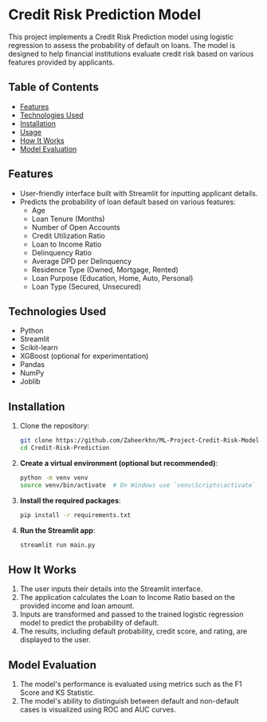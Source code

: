 # Credit Risk Prediction Model

This project implements a Credit Risk Prediction model using logistic regression to assess the probability of default on loans. The model is designed to help financial institutions evaluate credit risk based on various features provided by applicants.

## Table of Contents
- [Features](#features)
- [Technologies Used](#technologies-used)
- [Installation](#installation)
- [Usage](#usage)
- [How It Works](#how-it-works)
- [Model Evaluation](#model-evaluation)

## Features
- User-friendly interface built with Streamlit for inputting applicant details.
- Predicts the probability of loan default based on various features:
  - Age
  - Loan Tenure (Months)
  - Number of Open Accounts
  - Credit Utilization Ratio
  - Loan to Income Ratio
  - Delinquency Ratio
  - Average DPD per Delinquency
  - Residence Type (Owned, Mortgage, Rented)
  - Loan Purpose (Education, Home, Auto, Personal)
  - Loan Type (Secured, Unsecured)

## Technologies Used
- Python
- Streamlit
- Scikit-learn
- XGBoost (optional for experimentation)
- Pandas
- NumPy
- Joblib

## Installation
1. Clone the repository:
   ```bash
   git clone https://github.com/Zaheerkhn/ML-Project-Credit-Risk-Model.git
   cd Credit-Risk-Prediction

2. **Create a virtual environment (optional but recommended)**:
    ```bash
   python -m venv venv
   source venv/bin/activate  # On Windows use `venv\Scripts\activate`

3. **Install the required packages**:
    ```bash
   pip install -r requirements.txt

4. **Run the Streamlit app**:
   ```bash
   streamlit run main.py

## How It Works
1. The user inputs their details into the Streamlit interface.
2. The application calculates the Loan to Income Ratio based on the provided income and loan amount.
3. Inputs are transformed and passed to the trained logistic regression model to predict the probability of default.
4. The results, including default probability, credit score, and rating, are displayed to the user.

## Model Evaluation
1. The model's performance is evaluated using metrics such as the F1 Score and KS Statistic.
2. The model's ability to distinguish between default and non-default cases is visualized using ROC and AUC curves.
